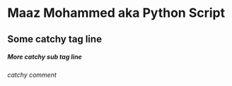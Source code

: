 # Maaz Mohammed aka Python Script
## Some catchy tag line
##### More catchy sub tag line
###### catchy comment
